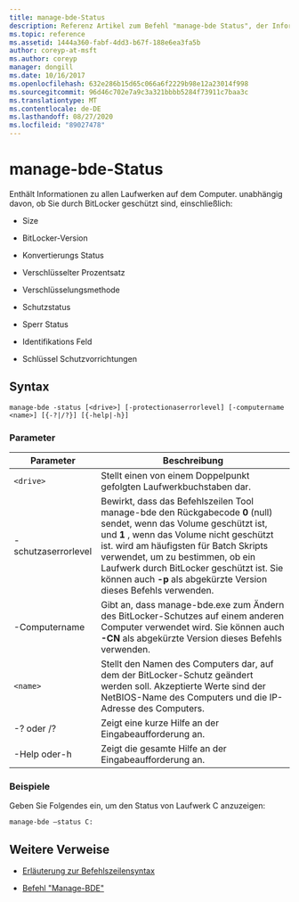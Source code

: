 ```yaml
---
title: manage-bde-Status
description: Referenz Artikel zum Befehl "manage-bde Status", der Informationen zu allen Laufwerken auf dem Computer bereitstellt, unabhängig davon, ob Sie durch BitLocker geschützt sind.
ms.topic: reference
ms.assetid: 1444a360-fabf-4dd3-b67f-188e6ea3fa5b
author: coreyp-at-msft
ms.author: coreyp
manager: dongill
ms.date: 10/16/2017
ms.openlocfilehash: 632e286b15d65c066a6f2229b98e12a23014f998
ms.sourcegitcommit: 96d46c702e7a9c3a321bbbb5284f73911c7baa3c
ms.translationtype: MT
ms.contentlocale: de-DE
ms.lasthandoff: 08/27/2020
ms.locfileid: "89027478"
---
```

# <a name="manage-bde-status"></a>manage-bde-Status

Enthält Informationen zu allen Laufwerken auf dem Computer. unabhängig davon, ob Sie durch BitLocker geschützt sind, einschließlich:

- Size

- BitLocker-Version

- Konvertierungs Status

- Verschlüsselter Prozentsatz

- Verschlüsselungsmethode

- Schutzstatus

- Sperr Status

- Identifikations Feld

- Schlüssel Schutzvorrichtungen

## <a name="syntax"></a>Syntax

```
manage-bde -status [<drive>] [-protectionaserrorlevel] [-computername <name>] [{-?|/?}] [{-help|-h}]
```

### <a name="parameters"></a>Parameter

| Parameter | Beschreibung |
| --------- | ----------- |
| `<drive>` | Stellt einen von einem Doppelpunkt gefolgten Laufwerkbuchstaben dar. |
| -schutzaserrorlevel | Bewirkt, dass das Befehlszeilen Tool manage-bde den Rückgabecode **0** (null) sendet, wenn das Volume geschützt ist, und **1** , wenn das Volume nicht geschützt ist. wird am häufigsten für Batch Skripts verwendet, um zu bestimmen, ob ein Laufwerk durch BitLocker geschützt ist. Sie können auch **-p** als abgekürzte Version dieses Befehls verwenden. |
| -Computername | Gibt an, dass manage-bde.exe zum Ändern des BitLocker-Schutzes auf einem anderen Computer verwendet wird. Sie können auch **-CN** als abgekürzte Version dieses Befehls verwenden. |
| `<name>` | Stellt den Namen des Computers dar, auf dem der BitLocker-Schutz geändert werden soll. Akzeptierte Werte sind der NetBIOS-Name des Computers und die IP-Adresse des Computers. |
| -? oder /? | Zeigt eine kurze Hilfe an der Eingabeaufforderung an. |
| -Help oder-h | Zeigt die gesamte Hilfe an der Eingabeaufforderung an. |

### <a name="examples"></a>Beispiele

Geben Sie Folgendes ein, um den Status von Laufwerk C anzuzeigen:

```
manage-bde –status C:
```

## <a name="additional-references"></a>Weitere Verweise

- [Erläuterung zur Befehlszeilensyntax](command-line-syntax-key.md)

- [Befehl "Manage-BDE"](manage-bde.md)
